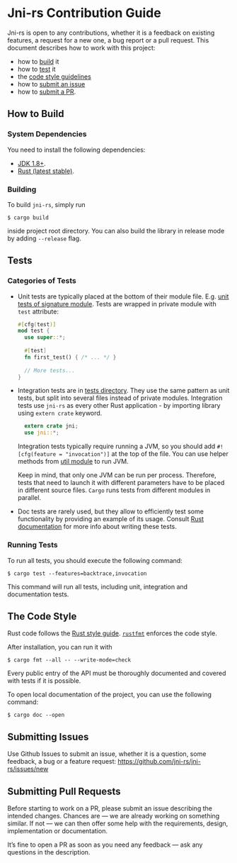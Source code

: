 # Jni-rs Contribution Guide

Jni-rs is open to any contributions, whether 
it is a feedback on existing features, a request for a new one, a bug report
or a pull request. This document describes how to work with this project: 
  * how to [build](#how-to-build) it
  * how to [test](#tests) it
  * the [code style guidelines](#the-code-style)
  * how to [submit an issue](#submitting-issues)
  * how to [submit a PR](#submitting-pull-requests).

## How to Build

### System Dependencies

You need to install the following dependencies:
  * [JDK 1.8+](http://jdk.java.net/10/).
  * [Rust (latest stable)](https://www.rust-lang.org/).

### Building

To build `jni-rs`, simply run

```$sh
$ cargo build
```

inside project root directory. You can also build the library in release mode by
adding `--release` flag.

## Tests

### Categories of Tests

* Unit tests are typically placed at the bottom of their module file.
  E.g. [unit tests of signature module](src/wrapper/signature.rs). Tests are wrapped
  in private module with `test` attribute:
  
  ```rust
  #[cfg(test)]
  mod test {
    use super::*;
    
    #[test]
    fn first_test() { /* ... */ }
    
    // More tests...
  }
  ```
* Integration tests are in [tests directory](tests). They use the same pattern as 
  unit tests, but split into several files instead of private modules.
  Integration tests use `jni-rs` as every other Rust application - by importing 
  library using `extern crate` keyword.
  
  ```rust
    extern crate jni;
    use jni::*;
  ```
  Integration tests typically require running a JVM, so you should add 
  `#![cfg(feature = "invocation")]` at the top of the file. You can use helper
  methods from [util module](tests/util/mod.rs) to run JVM.
  
  Keep in mind, that only one JVM can be run per process. Therefore, tests that
  need to launch it with different parameters have to be placed in different 
  source files. `Cargo` runs tests from different modules in parallel.
* Doc tests are rarely used, but they allow to efficiently test some functionality
  by providing an example of its usage. Consult 
  [Rust documentation](https://doc.rust-lang.org/beta/rustdoc/documentation-tests.html)
  for more info about writing these tests.

### Running Tests

To run all tests, you should execute the following command:

```$sh
$ cargo test --features=backtrace,invocation
```

This command will run all tests, including unit, integration and documentation
tests.

## The Code Style

Rust code follows the [Rust style guide](https://github.com/rust-lang-nursery/fmt-rfcs/blob/master/guide/guide.md).
[`rustfmt`](https://github.com/rust-lang-nursery/rustfmt) enforces the code style.

After installation, you can run it with
```$sh
$ cargo fmt --all -- --write-mode=check
```

Every public entry of the API must be thoroughly documented and covered with tests if it is possible.

To open local documentation of the project, you can use the following command:

```$sh
$ cargo doc --open
```

## Submitting Issues
Use Github Issues to submit an issue, whether it is a question, some feedback, a bug or a feature request:
https://github.com/jni-rs/jni-rs/issues/new

## Submitting Pull Requests
Before starting to work on a PR, please submit an issue describing the intended changes.
Chances are — we are already working on something similar. If not — we can then offer some
help with the requirements, design, implementation or documentation.

It’s fine to open a PR as soon as you need any feedback — ask any questions in the description.
